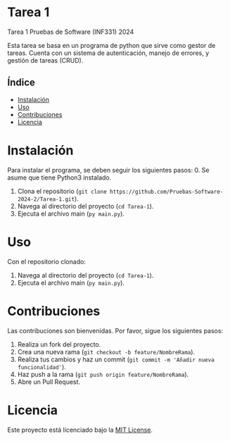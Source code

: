 # **Tarea 1**
Tarea 1 Pruebas de Software (INF331) 2024

Esta tarea se basa en un programa de python que sirve como gestor de tareas. Cuenta con un sistema de autenticación, manejo de errores, y gestión de tareas (CRUD).

## **Índice**

- [Instalación](#instalación)
- [Uso](#uso)
- [Contribuciones](#contribuciones)
- [Licencia](#licencia)

# **Instalación**

Para instalar el programa, se deben seguir los siguientes pasos:
0. Se asume que tiene Python3 instalado.
1. Clona el repositorio (`git clone https://github.com/Pruebas-Software-2024-2/Tarea-1.git`).
2. Navega al directorio del proyecto (`cd Tarea-1`).
3. Ejecuta el archivo main (`py main.py`).

# **Uso**

Con el repositorio clonado:
1. Navega al directorio del proyecto (`cd Tarea-1`).
2. Ejecuta el archivo main (`py main.py`).

# **Contribuciones**

Las contribuciones son bienvenidas. Por favor, sigue los siguientes pasos:

1. Realiza un fork del proyecto.
2. Crea una nueva rama (`git checkout -b feature/NombreRama`).
3. Realiza tus cambios y haz un commit (`git commit -m 'Añadir nueva funcionalidad'`).
4. Haz push a la rama (`git push origin feature/NombreRama`).
5. Abre un Pull Request.

# **Licencia**

Este proyecto está licenciado bajo la [MIT License](LICENSE).
